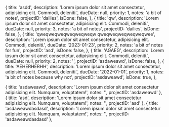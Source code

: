 {
    title: 'asdd',
    description: 'Lorem ipsum dolor sit amet consectetur, adipisicing elit. Commodi, deleniti.',
    dueDate: null,
    priority: 1,
    notes: 'a bit of notes',
    projectID: 'dailies',
    isDone: false,
},
{
    title: 'qw',
    description: 'Lorem ipsum dolor sit amet consectetur, adipisicing elit. Commodi, deleniti.',
    dueDate: null,
    priority: 3,
    notes: 'a bit of notes',
    projectID: 'dailies',
    isDone: false,
},
{
    title: 'qweqweqweqweqweqweqw qweqweqweqweqweqwee',
    description: 'Lorem ipsum dolor sit amet consectetur, adipisicing elit. Commodi, deleniti.',
    dueDate: '2023-01-23',
    priority: 2,
    notes: 'a bit of notes for fun',
    projectID: 'asd',
    isDone: false,
},
{
    title: 'AGAEG',
    description: 'Lorem ipsum dolor sit amet consectetur, adipisicing elit. Commodi, deleniti.',
    dueDate: null,
    priority: 2,
    notes: '',
    projectID: 'asdaweawd',
    isDone: false,
},
{
    title: 'AEHERHERHH',
    description: 'Lorem ipsum dolor sit amet consectetur, adipisicing elit. Commodi, deleniti.',
    dueDate: '2022-01-01',
    priority: 1,
    notes: 'a bit of notes because why not',
    projectID: 'asdaweawd',
    isDone: true,
},




{
    title: 'asdaweawd',
    description: 'Lorem ipsum dolor sit amet consectetur adipisicing elit. Numquam, voluptatem!',
    notes: '',
    projectID: 'asdaweawd'
},
{
    title: 'asd',
    description: 'Lorem ipsum dolor sit amet consectetur adipisicing elit. Numquam, voluptatem!',
    notes: '',
    projectID: 'asd'
},
{
    title: 'asdaweawdasdasd',
    description: 'Lorem ipsum dolor sit amet consectetur adipisicing elit. Numquam, voluptatem!',
    notes: '',
    projectID: 'asdaweawdasdasd'
},